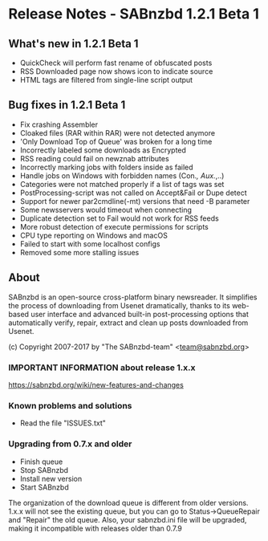 Release Notes  -  SABnzbd 1.2.1 Beta 1
==============================================

## What's new in 1.2.1 Beta 1
- QuickCheck will perform fast rename of obfuscated posts
- RSS Downloaded page now shows icon to indicate source
- HTML tags are filtered from single-line script output

## Bug fixes in 1.2.1 Beta 1
- Fix crashing Assembler
- Cloaked files (RAR within RAR) were not detected anymore
- 'Only Download Top of Queue' was broken for a long time
- Incorrectly labeled some downloads as Encrypted
- RSS reading could fail on newznab attributes
- Incorrectly marking jobs with folders inside as failed
- Handle jobs on Windows with forbidden names (Con.*, Aux.*,..)
- Categories were not matched properly if a list of tags was set
- PostProcessing-script was not called on Accept&Fail or Dupe detect
- Support for newer par2cmdline(-mt) versions that need -B parameter
- Some newsservers would timeout when connecting
- Duplicate detection set to Fail would not work for RSS feeds
- More robust detection of execute permissions for scripts
- CPU type reporting on Windows and macOS
- Failed to start with some localhost configs
- Removed some more stalling issues

## About
  SABnzbd is an open-source cross-platform binary newsreader.
  It simplifies the process of downloading from Usenet dramatically,
  thanks to its web-based user interface and advanced
  built-in post-processing options that automatically verify, repair,
  extract and clean up posts downloaded from Usenet.

  (c) Copyright 2007-2017 by "The SABnzbd-team" \<team@sabnzbd.org\>

### IMPORTANT INFORMATION about release 1.x.x
<https://sabnzbd.org/wiki/new-features-and-changes>

### Known problems and solutions
- Read the file "ISSUES.txt"

### Upgrading from 0.7.x and older
- Finish queue
- Stop SABnzbd
- Install new version
- Start SABnzbd

The organization of the download queue is different from older versions.
1.x.x will not see the existing queue, but you can go to
Status->QueueRepair and "Repair" the old queue.
Also, your sabnzbd.ini file will be upgraded, making it
incompatible with releases older than 0.7.9
